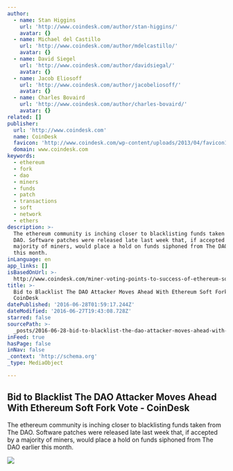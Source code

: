 ```yaml
---
author:
  - name: Stan Higgins
    url: 'http://www.coindesk.com/author/stan-higgins/'
    avatar: {}
  - name: Michael del Castillo
    url: 'http://www.coindesk.com/author/mdelcastillo/'
    avatar: {}
  - name: David Siegel
    url: 'http://www.coindesk.com/author/davidsiegal/'
    avatar: {}
  - name: Jacob Eliosoff
    url: 'http://www.coindesk.com/author/jacobeliosoff/'
    avatar: {}
  - name: Charles Bovaird
    url: 'http://www.coindesk.com/author/charles-bovaird/'
    avatar: {}
related: []
publisher:
  url: 'http://www.coindesk.com'
  name: CoinDesk
  favicon: 'http://www.coindesk.com/wp-content/uploads/2013/04/favicon1.ico?b6542b'
  domain: www.coindesk.com
keywords:
  - ethereum
  - fork
  - dao
  - miners
  - funds
  - patch
  - transactions
  - soft
  - network
  - ethers
description: >-
  The ethereum community is inching closer to blacklisting funds taken from The
  DAO. Software patches were released late last week that, if accepted by a
  majority of miners, would place a hold on funds siphoned from The DAO earlier
  this month.
inLanguage: en
app_links: []
isBasedOnUrl: >-
  http://www.coindesk.com/miner-voting-points-to-success-of-ethereum-soft-fork-to-blacklist-the-dao/
title: >-
  Bid to Blacklist The DAO Attacker Moves Ahead With Ethereum Soft Fork Vote -
  CoinDesk
datePublished: '2016-06-28T01:59:17.244Z'
dateModified: '2016-06-27T19:43:08.728Z'
starred: false
sourcePath: >-
  _posts/2016-06-28-bid-to-blacklist-the-dao-attacker-moves-ahead-with-ethereum.md
inFeed: true
hasPage: false
inNav: false
_context: 'http://schema.org'
_type: MediaObject

---
```

<article style=""><h1>Bid to Blacklist The DAO Attacker Moves Ahead With Ethereum Soft Fork Vote - CoinDesk</h1><p>The ethereum community is inching closer to blacklisting funds taken from The DAO. Software patches were released late last week that, if accepted by a majority of miners, would place a hold on funds siphoned from The DAO earlier this month.</p><img src="http://media.coindesk.com/2016/06/Vote.jpg" /></article>